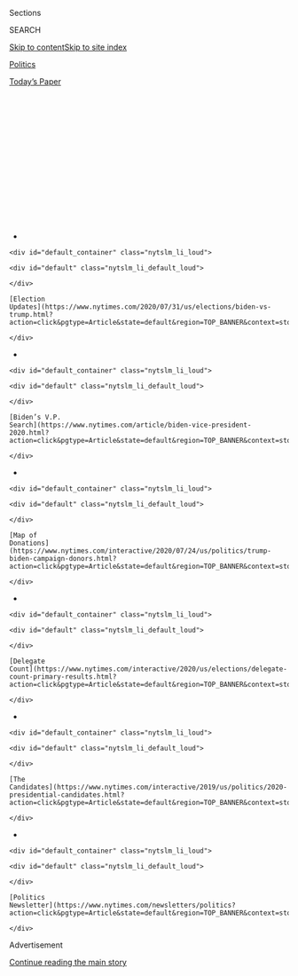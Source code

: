 <div id="app">

<div>

<div>

<div>

<div class="NYTAppHideMasthead css-1q2w90k e1suatyy0">

<div class="section css-ui9rw0 e1suatyy2">

<div class="css-eph4ug er09x8g0">

<div class="css-6n7j50">

</div>

<span class="css-1dv1kvn">Sections</span>

<div class="css-10488qs">

<span class="css-1dv1kvn">SEARCH</span>

</div>

[Skip to content](#site-content)[Skip to site
index](#site-index)

</div>

<div id="masthead-section-label" class="css-1wr3we4 eaxe0e00">

[Politics](https://www.nytimes.com/section/politics)

</div>

<div class="css-10698na e1huz5gh0">

</div>

</div>

<div id="masthead-bar-one" class="section hasLinks css-15hmgas e1csuq9d3">

<div class="css-uqyvli e1csuq9d0">

</div>

<div class="css-1uqjmks e1csuq9d1">

</div>

<div class="css-9e9ivx">

[](https://myaccount.nytimes.com/auth/login?response_type=cookie&client_id=vi)

</div>

<div class="css-1bvtpon e1csuq9d2">

[Today’s
Paper](https://www.nytimes.com/section/todayspaper)

</div>

</div>

</div>

</div>

<div data-aria-hidden="false">

<div id="site-content" data-role="main">

<div>

<div class="css-1aor85t" style="opacity:0.000000001;z-index:-1;visibility:hidden">

<div class="css-1hqnpie">

<div class="css-epjblv">

<span class="css-17xtcya">[Politics](/section/politics)</span><span class="css-x15j1o">|</span><span class="css-fwqvlz">How
the Trump Campaign Is Drawing Obama Out of
Retirement</span>

</div>

<div class="css-k008qs">

<div class="css-1iwv8en">

<span class="css-18z7m18"></span>

<div>

</div>

</div>

<span class="css-1n6z4y">https://nyti.ms/3eFk1XW</span>

<div class="css-1705lsu">

<div class="css-4xjgmj">

<div class="css-4skfbu" data-role="toolbar" data-aria-label="Social Media Share buttons, Save button, and Comments Panel with current comment count" data-testid="share-tools">

  - 
  - 
  - 
  - 
    
    <div class="css-6n7j50">
    
    </div>

  - 
  - 

</div>

</div>

</div>

</div>

</div>

</div>

<div id="NYT_TOP_BANNER_REGION" class="css-13pd83m">

<div>

<div id="styln-elections-notifications-menu" class="section interactive-content interactive-size-medium css-1edisqu">

<div class="css-17ih8de interactive-body">

<div class="nytslm_innerContainer" data-aria-live="polite">

<div class="nytslm_title">

</div>

  - 
    
    <div id="default_container" class="nytslm_li_loud">
    
    <div id="default" class="nytslm_li_default_loud">
    
    </div>
    
    [Election
    Updates](https://www.nytimes.com/2020/07/31/us/elections/biden-vs-trump.html?action=click&pgtype=Article&state=default&region=TOP_BANNER&context=storylines_menu)
    
    </div>

  - 
    
    <div id="default_container" class="nytslm_li_loud">
    
    <div id="default" class="nytslm_li_default_loud">
    
    </div>
    
    [Biden’s V.P.
    Search](https://www.nytimes.com/article/biden-vice-president-2020.html?action=click&pgtype=Article&state=default&region=TOP_BANNER&context=storylines_menu)
    
    </div>

  - 
    
    <div id="default_container" class="nytslm_li_loud">
    
    <div id="default" class="nytslm_li_default_loud">
    
    </div>
    
    [Map of
    Donations](https://www.nytimes.com/interactive/2020/07/24/us/politics/trump-biden-campaign-donors.html?action=click&pgtype=Article&state=default&region=TOP_BANNER&context=storylines_menu)
    
    </div>

  - 
    
    <div id="default_container" class="nytslm_li_loud">
    
    <div id="default" class="nytslm_li_default_loud">
    
    </div>
    
    [Delegate
    Count](https://www.nytimes.com/interactive/2020/us/elections/delegate-count-primary-results.html?action=click&pgtype=Article&state=default&region=TOP_BANNER&context=storylines_menu)
    
    </div>

  - 
    
    <div id="default_container" class="nytslm_li_loud">
    
    <div id="default" class="nytslm_li_default_loud">
    
    </div>
    
    [The
    Candidates](https://www.nytimes.com/interactive/2019/us/politics/2020-presidential-candidates.html?action=click&pgtype=Article&state=default&region=TOP_BANNER&context=storylines_menu)
    
    </div>

  - 
    
    <div id="default_container" class="nytslm_li_loud">
    
    <div id="default" class="nytslm_li_default_loud">
    
    </div>
    
    [Politics
    Newsletter](https://www.nytimes.com/newsletters/politics?action=click&pgtype=Article&state=default&region=TOP_BANNER&context=storylines_menu)
    
    </div>

</div>

</div>

</div>

</div>

</div>

<div id="top-wrapper" class="css-1sy8kpn">

<div id="top-slug" class="css-l9onyx">

Advertisement

</div>

[Continue reading the main
story](#after-top)

<div class="ad top-wrapper" style="text-align:center;height:100%;display:block;min-height:250px">

<div id="top" class="place-ad" data-position="top" data-size-key="top">

</div>

</div>

<div id="after-top">

</div>

</div>

<div id="sponsor-wrapper" class="css-1hyfx7x">

<div id="sponsor-slug" class="css-19vbshk">

Supported by

</div>

[Continue reading the main
story](#after-sponsor)

<div id="sponsor" class="ad sponsor-wrapper" style="text-align:center;height:100%;display:block">

</div>

<div id="after-sponsor">

</div>

</div>

<div class="css-1vkm6nb ehdk2mb0">

# How the Trump Campaign Is Drawing Obama Out of Retirement

</div>

<div class="css-79elbk" data-testid="photoviewer-wrapper">

<div class="css-z3e15g" data-testid="photoviewer-wrapper-hidden">

</div>

<div class="css-1a48zt4 ehw59r15" data-testid="photoviewer-children">

![<span class="css-16f3y1r e13ogyst0" data-aria-hidden="true">Former
President Barack Obama on Election Day in 2016, walking from his
residence to the Oval
Office.</span><span class="css-cnj6d5 e1z0qqy90" itemprop="copyrightHolder"><span class="css-1ly73wi e1tej78p0">Credit...</span><span><span>Al
Drago/The New York
Times</span></span></span>](https://static01.nyt.com/images/2020/06/30/us/politics/00obama1/merlin_114147145_5babe815-5725-413c-9128-61bf3f9f1a39-articleLarge.jpg?quality=75&auto=webp&disable=upscale)

</div>

</div>

<div class="css-xt80pu e12qa4dv0">

<div class="css-18e8msd">

<div class="css-vp77d3 epjyd6m0">

<div class="css-1baulvz">

By [<span class="css-1baulvz" itemprop="name">Glenn
Thrush</span>](https://www.nytimes.com/by/glenn-thrush) and
[<span class="css-1baulvz last-byline" itemprop="name">Elaina
Plott</span>](https://www.nytimes.com/by/elaina-plott)

</div>

</div>

  - 
    
    <div class="css-ld3wwf e16638kd2">
    
    Published June 28, 2020Updated July 30,
    2020
    
    </div>

  - 
    
    <div class="css-4xjgmj">
    
    <div class="css-pvvomx" data-role="toolbar" data-aria-label="Social Media Share buttons, Save button, and Comments Panel with current comment count" data-testid="share-tools">
    
      - 
      - 
      - 
      - 
        
        <div class="css-6n7j50">
        
        </div>
    
      - 
      - 
    
    </div>
    
    </div>

</div>

<div class="css-tk9fsr">

[Leer en
español](https://www.nytimes.com/es/2020/06/30/espanol/obama-biden-trump.html "Read in Spanish")

</div>

</div>

<div class="section meteredContent css-1r7ky0e" name="articleBody" itemprop="articleBody">

<div class="css-1fanzo5 StoryBodyCompanionColumn">

<div class="css-53u6y8">

Just after Donald J. Trump was elected president, [Barack
Obama](https://www.nytimes.com/2020/07/30/us/politics/obama-trump-biden.html)
slumped in his chair in the Oval Office and addressed an aide standing
near a conspicuously placed bowl of apples, emblem of a healthy-snacking
policy soon to be swept aside, along with so much else.

*\[Election 2020:* [*Joe Biden and Barack Obama join forces against
Trump*](https://www.nytimes.com/2020/07/23/us/politics/barack-obama-joe-biden-video.html)*.\]*

“I am so done with all of this,” Mr. Obama said of his job, according to
several people familiar with the exchange.

Yet he knew, even then, that a conventional White House retirement was
not an option. Mr. Obama, 55 at the time, was stuck holding a baton he
had wanted to pass to Hillary Clinton, and saddled with a successor
whose fixation on him, he believed, was rooted in a bizarre personal
animus and the politics of racial backlash exemplified by the birther
lie.

“There is no model for my kind of post-presidency,” he told the aide.
“I’m clearly renting space inside the guy’s head.”

</div>

</div>

<div class="css-1fanzo5 StoryBodyCompanionColumn">

<div class="css-53u6y8">

Which is not to say that Mr. Obama was not committed to his pre-Trump
retirement vision — a placid life that was to consist of writing,
sun-flecked fairways, policy work through his foundation, producing
documentaries with Netflix and family time aplenty at a new $11.7
million spread on Martha’s Vineyard.

Still, more than three years after his exit, the 44th president of the
United States is back on a political battlefield he longed to leave,
drawn into the fight by an enemy, Mr. Trump, who is hellbent on erasing
him, and by a friend, [Joseph R. Biden
Jr](https://www.nytimes.com/2020/07/23/arts/television/biden-obama-reunion-video.html).,
who is equally intent on embracing him.

The stakes of that re-engagement were always going to be high. Mr. Obama
is nothing if not protective of his legacy, especially in the face of
Mr. Trump’s many attacks. Yet interviews with more than 50 people in the
former president’s orbit portray a conflicted combatant, trying to
balance deep anger at his successor with an instinct to refrain from a
brawl that he fears may dent his popularity and challenge his place in
history.

That calculus, though, may be changing in the wake of George Floyd’s
killing by the police in Minneapolis. As America’s first black
president, now its first black ex-president, Mr. Obama sees the current
social and racial awakening as an opportunity to elevate a 2020 election
dictated by Mr. Trump’s mud-wrestling style into something more
meaningful — to channel a new, youthful movement toward a political aim,
as he did in 2008.

He is doing so very carefully, characteristically intent on keeping his
cool, his reputation, his political capital and his dreams of a cosseted
retirement intact.

</div>

</div>

<div class="css-1fanzo5 StoryBodyCompanionColumn">

<div class="css-53u6y8">

“I don’t think he is hesitant. I think he is strategic,” said Dan
Pfeiffer, a top adviser for over a decade. “He has always been strategic
about using his voice; it’s his most valuable commodity.”

Mr. Obama is also mindful of a cautionary example: Bill Clinton’s
attacks against him in 2008 backfired so badly that his wife’s campaign
staff had to scale back his appearances.

Many supporters have been pressing him to be more aggressive.

“It would be nice, for a change, if Barack Obama could emerge from his
cave and offer — no wait, DEMAND — a way forward,” the columnist Drew
Magary wrote in a much-shared Medium post in April titled “[Where the
Hell is Barack
Obama?](https://gen.medium.com/where-the-hell-is-barack-obama-397ce8d7bbe2)”

The counterargument: He did his job and deserves to be left alone.

</div>

</div>

<div class="css-79elbk" data-testid="photoviewer-wrapper">

<div class="css-z3e15g" data-testid="photoviewer-wrapper-hidden">

</div>

<div class="css-1a48zt4 ehw59r15" data-testid="photoviewer-children">

![<span class="css-16f3y1r e13ogyst0" data-aria-hidden="true">Mr. Obama
at a news conference in December 2016, weeks before he left
office.</span><span class="css-cnj6d5 e1z0qqy90" itemprop="copyrightHolder"><span class="css-1ly73wi e1tej78p0">Credit...</span><span>Al
Drago/The New York
Times</span></span>](https://static01.nyt.com/images/2020/06/26/us/politics/00obama2/merlin_115707257_44ee1a9d-c059-4d5a-8d1d-1afcff6e5510-articleLarge.jpg?quality=75&auto=webp&disable=upscale)

</div>

</div>

<div class="css-1fanzo5 StoryBodyCompanionColumn">

<div class="css-53u6y8">

“Obama has now been out of office for three and a half years, and he is
still facing this kind of scrutiny — no one is pressuring white
ex-presidents like George W. Bush and Jimmy Carter the same way,” said
Monique Judge, news editor of the online magazine The Root and author of
a 2018 article arguing that Mr. Obama [no longer owed the country
a](https://www.theroot.com/obama-doesn-t-owe-this-country-shit-1826309455)
[thing](https://www.theroot.com/obama-doesn-t-owe-this-country-shit-1826309455).

Mr. Obama’s head appears to be somewhere in the middle. He is not
planning to scrap his summer Vineyard vacation and is still anguishing
over the publication date of his long-awaited memoir. But last week he
stepped up his nominally indirect criticism of Mr. Trump’s
administration — decrying a “[shambolic, disorganized, meanspirited
approach to
governance](https://www.nytimes.com/2020/06/23/us/politics/obama-biden-fundraiser.html)”
during an online Biden fund-raiser. And he made a pledge of sorts,
telling Mr. Biden’s supporters: “Whatever you’ve done so far is not
enough. And I hold myself and Michelle and our kids to that same
standard.”

On Thursday, during an invitation-only Zoom fund-raiser, Mr. Obama
expressed outrage at the president’s use of “kung flu” and “China virus”
to describe the coronavirus. “I don’t want a country in which the
president of the United States is actively trying to promote anti-Asian
sentiment and thinks it’s funny. I don’t want that. That still shocks
and pisses me off,” Mr. Obama said, according to a transcript of his
remarks provided by a participant in the event.

</div>

</div>

<div class="css-1fanzo5 StoryBodyCompanionColumn">

<div class="css-53u6y8">

Mr. Obama speaks with the former vice president and top campaign aides
frequently, offering suggestions on staffing and messaging. Last month,
he bluntly counseled Mr. Biden to keep his speeches brief, interviews
crisp and slash the length of his tweets, the better to make the
campaign a referendum on Mr. Trump and the economy, according to
Democratic
officials.

<div id="NYT_MAIN_CONTENT_1_REGION" class="css-9tf9ac">

<div>

<div id="styln-nfldraft-updates-block" class="section interactive-content interactive-size-medium css-1ftcdic">

<div class="css-17ih8de interactive-body">

<div id="styln-briefing-block" data-asset-id="">

<div class="briefing-block-header-section">

# [Latest Updates: 2020 Election](https://www.nytimes.com/2020/07/31/us/elections/biden-vs-trump.html?action=click&pgtype=Article&state=default&region=MAIN_CONTENT_1&context=storylines_live_updates)

<div class="briefing-block-ts">

Updated 2020-08-01T01:26:45.732Z

</div>

</div>

  - [Kamala Harris, a top vice-presidential contender, confronts double
    standards.](https://www.nytimes.com/2020/07/31/us/elections/biden-vs-trump.html?action=click&pgtype=Article&state=default&region=MAIN_CONTENT_1&context=storylines_live_updates#link-29fdff45)
  - [Karen Bass and Susan Rice are rising on Biden’s vice-presidential
    shortlist.](https://www.nytimes.com/2020/07/31/us/elections/biden-vs-trump.html?action=click&pgtype=Article&state=default&region=MAIN_CONTENT_1&context=storylines_live_updates#link-13ec3d9c)
  - [Trump says Russian bounties to kill U.S. troops ‘never took
    place.’](https://www.nytimes.com/2020/07/31/us/elections/biden-vs-trump.html?action=click&pgtype=Article&state=default&region=MAIN_CONTENT_1&context=storylines_live_updates#link-49e9a016)

<div class="briefing-block-footer">

<div class="briefing-block-footer-meta">

[See more
updates](https://www.nytimes.com/2020/07/31/us/elections/biden-vs-trump.html?action=click&pgtype=Article&state=default&region=MAIN_CONTENT_1&context=storylines_live_updates)

</div>

</div>

</div>

</div>

</div>

</div>

</div>

He has taken a particular interest in Mr. Biden’s work-in-progress
digital operation, the officials said, enlisting powerful friends, like
the LinkedIn founder Reid Hoffman and the former Google chief executive
Eric Schmidt, to share their expertise, they said.

Yet he continues to slow-walk some requests, especially to headline more
fund-raisers. Some in Mr. Obama’s camp suggest he wants to avoid
overshadowing the candidate — which Mr. Biden’s people aren’t buying.

“By all means, overshadow us,” one of them
joked.

</div>

</div>

<div class="css-79elbk" data-testid="photoviewer-wrapper">

<div class="css-z3e15g" data-testid="photoviewer-wrapper-hidden">

</div>

<div class="css-1a48zt4 ehw59r15" data-testid="photoviewer-children">

<div class="css-1xdhyk6 erfvjey0">

<span class="css-1ly73wi e1tej78p0">Image</span>

<div class="css-zjzyr8">

<div data-testid="lazyimage-container" style="height:257.77777777777777px">

</div>

</div>

</div>

<span class="css-16f3y1r e13ogyst0" data-aria-hidden="true">A meeting at
the White House shortly after Donald J. Trump won the presidential
election.</span><span class="css-cnj6d5 e1z0qqy90" itemprop="copyrightHolder"><span class="css-1ly73wi e1tej78p0">Credit...</span><span>Stephen
Crowley/The New York Times</span></span>

</div>

</div>

<div class="css-1fanzo5 StoryBodyCompanionColumn">

<div class="css-53u6y8">

## ‘Obama Will Not Be Able to Rest’

From the moment Mr. Trump was elected, Mr. Obama adopted a minimalist
approach: He would critique his policy choices, not the man himself,
following the norm of civility observed by his predecessors, especially
George W. Bush.  

But norms are not Mr. Trump’s thing. He made it clear from the start
that he wanted to eradicate any trace of Mr. Obama’s presence from the
West Wing. “He had the worst taste,” Mr. Trump told a visitor in early
2017, showing off his new curtains — which were not terribly different
from Mr. Obama’s, in the view of other people who tramped in and out of
the office during that chaotic period.

The cancellation was more pronounced when it came to policy. One former
White House official recalled Mr. Trump interrupting an early
presentation to make sure one staff proposal was not “an Obama thing.”

</div>

</div>

<div class="css-1fanzo5 StoryBodyCompanionColumn">

<div class="css-53u6y8">

During the transition, in what looks in hindsight like a preview of the
presidency, one Trump aide got the idea of printing out the detailed
checklist of Mr. Obama’s campaign promises from the official White House
website to repurpose as a kind of hit list, according to two people
familiar with the effort.

“This is personal for Trump; it is all about President Obama and
demolishing his legacy. It’s his obsession,” said Omarosa Manigault
Newman, an “Apprentice” veteran and, until her abrupt departure, one of
the few black officials in Mr. Trump’s West Wing. “President Obama will
not be able to rest as long as Trump is breathing.”

When the two men met for a stilted postelection sit-down in November
2016, the president-elect was polite, so Mr. Obama took the opportunity
to advise him against going scorched-earth on Obamacare. “Look, you can
take my name off of it; I don’t care,” he said, according to aides.

Mr. Trump nodded noncommittally.

As the transition dragged on, Mr. Obama became increasingly uneasy at
what he saw as the breezy indifference of the new president and his
inexperienced team. Many of them ignored the briefing binders his staff
had painstakingly produced at his direction, former Obama aides
recalled, and instead of focusing on policy or the workings of the West
Wing, they inquired about the quality of tacos in the basement mess or
where to find a good apartment.

As for Mr. Trump, he had “no idea what he’s doing,” Mr. Obama told an
aide after their Oval Office encounter.

Jared Kushner, Mr. Trump’s son-in-law and close adviser, made an equally
indelible impression. During a tour of the building he abruptly
inquired, “So how many of these people are sticking around?”

The answer was none, his escort replied. (West Wing officials serve at
the president’s pleasure, as Mr. Trump would amply illustrate in the
coming months.)

</div>

</div>

<div class="css-1fanzo5 StoryBodyCompanionColumn">

<div class="css-53u6y8">

When the Kushner story was relayed to Mr. Obama, aides recalled, he
laughed and repeated it to friends, and even a few journalists, to
illustrate what the country was up against.

A White House spokesman did not deny the account, but suggested Mr.
Kushner might have been talking about security and maintenance personnel
rather than political appointees.

During other conversations with editors he respected, including David
Remnick of The New Yorker and Jeffrey Goldberg of the Atlantic, Mr.
Obama was more ruminative, according to people familiar with the
interactions. At times, he would float some version of this question:
Was there anything he could have done to blunt the Trump backlash?

</div>

</div>

<div class="css-79elbk" data-testid="photoviewer-wrapper">

<div class="css-z3e15g" data-testid="photoviewer-wrapper-hidden">

</div>

<div class="css-1a48zt4 ehw59r15" data-testid="photoviewer-children">

<div class="css-1xdhyk6 erfvjey0">

<span class="css-1ly73wi e1tej78p0">Image</span>

<div class="css-zjzyr8">

<div data-testid="lazyimage-container" style="height:237.8px">

</div>

</div>

</div>

<span class="css-16f3y1r e13ogyst0" data-aria-hidden="true">Mr. Obama
delivered his farewell address at McCormick Place in Chicago on Jan. 10,
2017.</span><span class="css-cnj6d5 e1z0qqy90" itemprop="copyrightHolder"><span class="css-1ly73wi e1tej78p0">Credit...</span><span>Doug
Mills/The New York Times</span></span>

</div>

</div>

<div class="css-1fanzo5 StoryBodyCompanionColumn">

<div class="css-53u6y8">

Mr. Obama eventually came to the conclusion that it was a historic
inevitability, and told people around him the best he could do was “set
a counterexample.”

Others thought he needed to do more. During the transition, Paulette
Aniskoff, a veteran West Wing aide, began assembling a political
organization of former advisers to help Mr. Obama defend his legacy, aid
other Democrats and plan for his deployment as a surrogate in the 2018
midterms.

He was open to the effort, but his eye was on the exits. “I’ll do what
you want me to do,” he told Ms. Aniskoff’s team, but mandated they
carefully screen out any appearances that would waste time or squander
political capital.

</div>

</div>

<div class="css-1fanzo5 StoryBodyCompanionColumn">

<div class="css-53u6y8">

Mr. Obama was, then as now, so determined to avoid uttering the new
president’s name that one aide jokingly suggested they refer to him as
“He-Who-Must-Not-Be-Named” — Harry Potter’s archenemy, Lord Voldemort.

Mr. Trump had no trouble naming names. In March 2017, he falsely accused
Mr. Obama of personally ordering the surveillance of his campaign
headquarters, tweeting, “How low has President Obama gone to tapp my
phones during the very sacred election process. This is Nixon/Watergate.
Bad (or sick) guy\!”

It was an inflection point of sorts. Mr. Obama told Ms. Aniskoff’s team
he would call out his successor by name in the 2018 midterms. But not a
lot.

It was telling how Mr. Obama talked about Mr. Trump that fall: He
referred to him less as a person than as a kind of epidemiological
affliction on the body politic, spread by his Republican enablers.

“It did not start with Donald Trump — he is a symptom, not the cause,”
he said in his kickoff speech at the University of Illinois in September
2018. The American political system, he added, was not “healthy” enough
to form the “antibodies” to fight the contagion of “racial nationalism.”

The pandemic has, if anything, made him more partial to the comparison.

The virus, he said during his appearance with Mr. Biden last week, “is a
metaphor” for so much
else.

</div>

</div>

<div class="css-79elbk" data-testid="photoviewer-wrapper">

<div class="css-z3e15g" data-testid="photoviewer-wrapper-hidden">

</div>

<div class="css-1a48zt4 ehw59r15" data-testid="photoviewer-children">

<div class="css-1xdhyk6 erfvjey0">

<span class="css-1ly73wi e1tej78p0">Image</span>

<div class="css-zjzyr8">

<div data-testid="lazyimage-container" style="height:264.22222222222223px">

</div>

</div>

</div>

<span class="css-16f3y1r e13ogyst0" data-aria-hidden="true">A golf
outing near Dundee, Scotland, after Mr. Obama left
office.</span><span class="css-cnj6d5 e1z0qqy90" itemprop="copyrightHolder"><span class="css-1ly73wi e1tej78p0">Credit...</span><span>Andrew
Milligan/Press Association Images, via Getty Images</span></span>

</div>

</div>

<div class="css-1fanzo5 StoryBodyCompanionColumn">

<div class="css-53u6y8">

## Golf Going ‘Better Than My Book’

Mr. Obama felt one of the best ways to safeguard his legacy was by
writing his book, which he envisioned as both a detailed chronicle of
his presidency and as a serious literary follow-up to his widely praised
1995 memoir, “Dreams From My Father.”

</div>

</div>

<div class="css-1fanzo5 StoryBodyCompanionColumn">

<div class="css-53u6y8">

In late 2016, Mr. Obama’s agent, Bob Barnett, began negotiating a
package deal for Mr. Obama’s memoir and Michelle Obama’s autobiography.
Random House eventually won the bidding war with a record-shattering $65
million offer.

The process has been a gilded grind. One former White House official who
checked in with Mr. Obama in mid-2018 was told the project “was like
doing homework.”

Another associate, who ran into the former president at an event last
year, remarked at how fit he looked. Mr. Obama replied, “Let’s just say
my golf game is going a lot better than my book.”

It was not especially easy for the former president to look on as his
wife’s book, “Becoming,” was published in 2018 and quickly became an
international blockbuster.

“She had a ghostwriter,” Mr. Obama told a friend who asked about his
wife’s speedy work. “I am writing every word myself, and that’s why it’s
taking longer.”

The book’s timing remains among the touchiest of topics. Mr. Obama, a
deliberate writer prone to procrastination — and lengthy digression —
insisted that there be no set deadline, according to several people
familiar with the process.

</div>

</div>

<div class="css-1fanzo5 StoryBodyCompanionColumn">

<div class="css-53u6y8">

In an interview shortly after Mr. Obama left office, one of his closest
advisers had predicted that the book would be out in mid-2019, before
the primary season began in earnest, an option preferred by many working
on the project.

But Mr. Obama did not finish and circulate a draft of between 600 and
800 pages until around New Year’s, too late to publish before the
election, according to people familiar with the situation.

He is now seriously considering splitting the project into two volumes,
in the hope of getting some of it into print quickly after the election,
perhaps in time for the Christmas season, several people close to the
process said.

Mr. Obama’s other big creative enterprise, a multimillion-dollar 2018
contract with Netflix to produce documentaries and scripted features
with his wife, has been a tonic, and quick work by comparison.

Mr. Obama got a kick out of screening dozens of potential projects and
offered specific suggestions — scrawled onto the yellow legal pad he
used to write his book — to directors and writers. [His production
firm](https://www.nytimes.com/2019/04/30/business/media/obama-netflix-shows.html),
Higher Ground Productions, is run out of a small bungalow on a Hollywood
studio lot once home to Charlie Chaplin’s company, and he spent a day
kibbitzing with its small staff during a visit in November.

One of the first efforts was “Crip Camp,” an award-winning documentary
about a summer camp in upstate New York, founded in the early 1970s,
that became a focal point of the disability rights movement.

Mr. Obama saw the project as a vehicle for his vision of grass-roots
political change, and provided feedback during the 18 months the movie
was in production.

</div>

</div>

<div class="css-1fanzo5 StoryBodyCompanionColumn">

<div class="css-53u6y8">

“We saw footage that the filmmakers had just begun to cut together and
sent it to the president to look at,” said Priya Swaminathan, co-head of
Higher Ground. “He wanted to know how we could help the filmmakers make
this the best telling of the story and they were into the collaboration.
We watched many, many cuts
together.”

</div>

</div>

<div class="css-79elbk" data-testid="photoviewer-wrapper">

<div class="css-z3e15g" data-testid="photoviewer-wrapper-hidden">

</div>

<div class="css-1a48zt4 ehw59r15" data-testid="photoviewer-children">

<div class="css-1xdhyk6 erfvjey0">

<span class="css-1ly73wi e1tej78p0">Image</span>

<div class="css-zjzyr8">

<div data-testid="lazyimage-container" style="height:257.77777777777777px">

</div>

</div>

</div>

<span class="css-16f3y1r e13ogyst0" data-aria-hidden="true">A speech
delivered in Cleveland in 2018 on behalf of Richard Cordray, a Democrat
running for
governor.</span><span class="css-cnj6d5 e1z0qqy90" itemprop="copyrightHolder"><span class="css-1ly73wi e1tej78p0">Credit...</span><span>Maddie
McGarvey for The New York Times</span></span>

</div>

</div>

<div class="css-1fanzo5 StoryBodyCompanionColumn">

<div class="css-53u6y8">

## A ‘Tailor-Made’ Moment

Part of what Mr. Obama finds so appealing about filmmaking is that it
allows him to control the narrative. In that respect, the 2020 campaign
has been a disorienting experience: His political career is supposed to
be over, yet he has a semi-starring role in a production he has not
written or directed.

Nowhere has that low-grade frustration been more apparent than in his
complicated relationship with Mr. Biden, who is concurrently covetous of
his support and fiercely determined to win on his own.

Mr. Obama was supportive of Mr. Biden, personally, from the start of the
campaign, but he promised Senator Bernie Sanders, in one of their early
chats, that his public profession of neutrality was genuine and that he
was not working secretly to elect his friend, according to a party
official familiar with the exchange.

Moreover, Mr. Obama has always been cleareyed about his friend’s
vulnerabilities, urging Mr. Biden’s aides to ensure that he [not
“embarrass himself” or “damage his
legacy,”](https://www.nytimes.com/2019/08/16/us/politics/biden-obama-history.html)
win or lose.

When a Democratic donor raised the issue of Mr. Biden’s age late last
year — he is 77 — Mr. Obama acknowledged those concerns, saying, “I
wasn’t even 50 when I got elected, and that job took every ounce of
energy I had,” according to the person.

</div>

</div>

<div class="css-1fanzo5 StoryBodyCompanionColumn">

<div class="css-53u6y8">

Still, he is an enthusiastic supporter, and played a central role in
pushing Mr. Sanders to [“accelerate the
endgame”](https://www.nytimes.com/2020/04/14/us/politics/obama-biden-democratic-primary.html)
that led to Mr. Biden’s earlier-than-expected victory in April. He spent
the next few weeks tidying up a few messy political loose ends, working
to improve his chilly relationship with Senator Elizabeth Warren, who
irked him by criticizing his Wall Street speaking fees as emblematic of
the scourge of money in politics, calling it a [“snake that slithers
through
Washington.”](https://www.masslive.com/opinion/2017/04/warren_is_right_about_speaking.html)

He has never seen Mr. Biden’s campaign as a proxy war between himself
and Mr. Trump, his aides insist. But he is, nonetheless, tickled by the
lopsided metrics of their competition of late.

Mr. Obama monitors their respective polling numbers closely — he gets
privately circulated data from the Democratic National Committee — and
takes pride in the fact that he has millions more Twitter followers than
a president who relies on the platform far more than he does, people
close to him said.

The former president devours online news, scouring The New York Times,
The Washington Post and Atlantic sites on his iPad constantly, and keeps
to his White House night-owl hours, sending texts and story links to
friends between midnight and 2 a.m. Even during the pandemic he does not
sleep late, at least on weekdays, and is often on his Peloton bike by 8
a.m., sending off a new round of texts, often about the latest Trump
outrage.

Mr. Obama was already stepping up his criticism of Mr. Trump before Mr.
Floyd’s killing in May. Ms. Aniskoff organized [an online meeting
with 3,000 former administration
officials](https://www.nytimes.com/2020/05/09/us/politics/obama-flynn-coronavirus-trump.html)whose
purpose, in part, was to soft-launch his tougher line. (Democrats close
to Mr. Obama helpfully leaked the recording of his remarks.)

Yet the rising cries for racial justice have lent the 2020 campaign a
coherence for Mr. Obama, a politician most comfortable cloaking his
criticism of an opponent — be it Mrs. Clinton or Mr. Trump — in the
language of movement
politics.

</div>

</div>

<div class="css-79elbk" data-testid="photoviewer-wrapper">

<div class="css-z3e15g" data-testid="photoviewer-wrapper-hidden">

</div>

<div class="css-1a48zt4 ehw59r15" data-testid="photoviewer-children">

<div class="css-1xdhyk6 erfvjey0">

<span class="css-1ly73wi e1tej78p0">Image</span>

<div class="css-zjzyr8">

<div data-testid="lazyimage-container" style="height:241.66666666666663px">

</div>

</div>

</div>

<span class="css-16f3y1r e13ogyst0" data-aria-hidden="true">Pins sold
outside East High School in Cleveland, where Mr. Obama spoke at the
Democratic rally in
2018.</span><span class="css-cnj6d5 e1z0qqy90" itemprop="copyrightHolder"><span class="css-1ly73wi e1tej78p0">Credit...</span><span>Maddie
McGarvey for The New York Times</span></span>

</div>

</div>

<div class="css-1fanzo5 StoryBodyCompanionColumn">

<div class="css-53u6y8">

Mr. Obama’s first reaction to the protests, people close to him said,
was anxiety — that the spasms of rioting would spin out of control and
play into Mr. Trump’s narrative of a lawless left.

But peaceful demonstrators took control, igniting a national movement
that challenged Mr. Trump without making him its focal point.

Soon after, in the middle of a strategy call with political aides and
policy experts at his foundation, an excited Mr. Obama pronounced that
“a tailor-made moment” had arrived.

Mr. Obama has lately been in close contact with his first attorney
general, Eric H. Holder Jr., sharing his outrage over the way the
current attorney general, William P. Barr, personally inspected the
phalanx of federal law enforcement officers who tear-gassed
demonstrators to clear the path for Mr. Trump’s walk to a photo op at a
historic church near the White House.

Mr. Holder has few qualms about calling Mr. Trump a racist in the former
president’s presence. Mr. Obama has never contradicted him, but he
avoids the term, even in private, preferring a more indirect accusation
of “racial demagoguery,” according to several people close to both men.

His response to the Floyd killing was less about hammering Mr. Trump
than about encouraging young people, who have been slow in embracing Mr.
Biden, to vote. When he chose to speak publicly, [it was to host an
online forum highlighting a slate of policing reforms that went nowhere
in Congress in his second
term](https://www.nytimes.com/2020/06/23/us/politics/obama-biden-fundraiser.html).

In that sense, the role he is most comfortable occupying is the job he
was once so over.

On June 4, an hour or so before [Mr. Floyd’s memorial
service](https://www.nytimes.com/2020/06/04/us/floyd-memorial-funeral.html)
in Minneapolis, the former president called his brother, Philonise Floyd
— a reprise of the calls he made to grieving families over his eight
years in office.

</div>

</div>

<div class="css-1fanzo5 StoryBodyCompanionColumn">

<div class="css-53u6y8">

“I want you to have hope. I want you to know you are not alone. I want
you to know that Michelle and I will do anything you want me to do,” Mr.
Obama said during the emotional 25-minute conversation, according to the
Rev. Al Sharpton, who was on the call. Two other people with knowledge
of the call confirmed its contents.

“That was the first time, I think, that the Floyd family really
experienced solace since he died,” Mr. Sharpton said in an
interview.

</div>

</div>

</div>

<div>

</div>

<div>

</div>

<div id="NYT_BELOW_MAIN_CONTENT_REGION">

<div>

<div id="STLYN_guide_v1_STYLN_guide_a" class="section css-l08pwh interactive-content interactive-size-medium">

<div class="css-17ih8de interactive-body">

<div class="g-story g-freebird g-max-limit" data-preview-slug="styln-scroll-guide">

</div>

<div id="g-electionguide-id" class="g-electionguide">

<div class="g-electionguide-container">

<div class="g-electionguide-wrapper">

<div class="g-electionguide-logo">

</div>

# Our 2020 Election Guide

Updated July 31, 2020

  - 
    
    -----
    
    ## The Latest
    
      - President Trump’s assault on the Postal Service is intersecting
        with his attacks on mail-in voting. [Voting rights groups say it
        is a recipe for
        disaster.](https://www.nytimes.com/2020/07/31/us/politics/trump-usps-mail-delays.html?action=click&pgtype=Article&state=default&region=BELOW_MAIN_CONTENT&context=storylines_guide)

  - 
    
    -----
    
    ## Biden’s V.P. Search
    
      - [Here are 13
        women](https://www.nytimes.com/article/biden-vice-president-2020.html?action=click&pgtype=Article&state=default&region=BELOW_MAIN_CONTENT&context=storylines_guide)
        who have been under consideration to be Joe Biden’s running
        mate, and why each might be chosen — and might not be.

  - 
    
    -----
    
    ## Keep Up With Our Coverage
    
      - Get an
        [email](https://www.nytimes.com/newsletters/politics?action=click&pgtype=Article&state=default&region=BELOW_MAIN_CONTENT&context=storylines_guide)
        recapping the day’s news
    
    <!-- end list -->
    
      - Download our mobile app on
        [iOS](https://apps.apple.com/us/app/nytimes/id284862083?ls=1&mat_click_id=5c79ae7455014fd1bd66b5610c05b8f2-20191112-16948&referrer=mat_click_id%3D5c79ae7455014fd1bd66b5610c05b8f2-20191112-16948%26link_click_id%3D722930677036718082)
        and
        [Android](http://a.localytics.com/android?id=com.nytimes.android&referrer=utm_source%3Dother_nyt_mobile_web%26utm_medium%3DWeb%2520page%26utm_term%3DGeneral%2520Mobile%2520Page%26utm_campaign%3DNYT%2520Mobile%2520General%2520Page)
        and turn on Breaking News and Politics alerts

</div>

</div>

</div>

</div>

</div>

</div>

</div>

<div>

</div>

<div>

<div id="bottom-wrapper" class="css-1ede5it">

<div id="bottom-slug" class="css-l9onyx">

Advertisement

</div>

[Continue reading the main
story](#after-bottom)

<div id="bottom" class="ad bottom-wrapper" style="text-align:center;height:100%;display:block;min-height:90px">

</div>

<div id="after-bottom">

</div>

</div>

</div>

</div>

</div>

## Site Index

<div>

</div>

## Site Information Navigation

  - [© <span>2020</span> <span>The New York Times
    Company</span>](https://help.nytimes.com/hc/en-us/articles/115014792127-Copyright-notice)

<!-- end list -->

  - [NYTCo](https://www.nytco.com/)
  - [Contact
    Us](https://help.nytimes.com/hc/en-us/articles/115015385887-Contact-Us)
  - [Work with us](https://www.nytco.com/careers/)
  - [Advertise](https://nytmediakit.com/)
  - [T Brand Studio](http://www.tbrandstudio.com/)
  - [Your Ad
    Choices](https://www.nytimes.com/privacy/cookie-policy#how-do-i-manage-trackers)
  - [Privacy](https://www.nytimes.com/privacy)
  - [Terms of
    Service](https://help.nytimes.com/hc/en-us/articles/115014893428-Terms-of-service)
  - [Terms of
    Sale](https://help.nytimes.com/hc/en-us/articles/115014893968-Terms-of-sale)
  - [Site
    Map](https://spiderbites.nytimes.com)
  - [Help](https://help.nytimes.com/hc/en-us)
  - [Subscriptions](https://www.nytimes.com/subscription?campaignId=37WXW)

</div>

</div>

</div>

</div>
